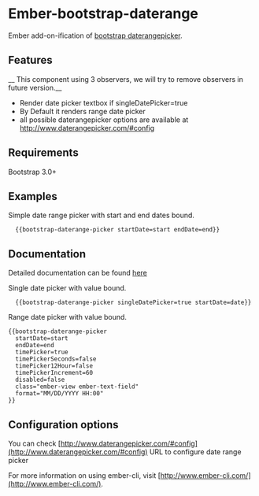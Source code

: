 # Ember-bootstrap-daterange #

Ember add-on-ification of [bootstrap daterangepicker](https://github.com/dangrossman/bootstrap-daterangepicker).

## Features ##
__ This component using 3 observers, we will try to remove observers in future version.__
* Render date picker textbox if singleDatePicker=true
* By Default it renders range date picker
* all possible daterangepicker options are available at http://www.daterangepicker.com/#config

## Requirements ##
Bootstrap 3.0+

## Examples
Simple date range picker with start and end dates bound.
```
  {{bootstrap-daterange-picker startDate=start endDate=end}}
```
## Documentation ##
Detailed documentation can be found [here](http://github.io/bootstrap-daterangepicker/docs)

Single date picker with value bound.
```
  {{bootstrap-daterange-picker singleDatePicker=true startDate=date}}
```

Range date picker with value bound.
```
{{bootstrap-daterange-picker
  startDate=start
  endDate=end
  timePicker=true
  timePickerSeconds=false
  timePicker12Hour=false
  timePickerIncrement=60
  disabled=false
  class="ember-view ember-text-field"
  format="MM/DD/YYYY HH:00"
}}
```

## Configuration options ##
You can check [http://www.daterangepicker.com/#config](http://www.daterangepicker.com/#config) URL to configure date range picker


For more information on using ember-cli, visit [http://www.ember-cli.com/](http://www.ember-cli.com/).
